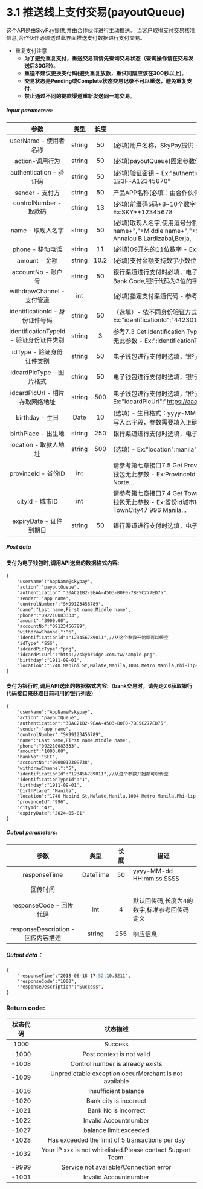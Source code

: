 # 3.1    推送线上支付交易(payoutQueue)
这个API是由SkyPay提供,并由合作伙伴进行主动推送。
当客户取得支付交易核准信息,合作伙伴必须透过此界面推送支付数据进行支付交易。
- 重复支付注意
    - **为了避免重复支付，重送交易前请先查询交易状态（查询操作请在交易发送后300秒）**。
    - **重送不建议更换支付码(避免重复放款，重试间隔应该在300秒以上)**。
    - **交易状态是Pending或Complete状态交易记录不可以重送，避免重复支付**。
    - **禁止通过不同的提款渠道重新发送同一笔交易**。
##### Input parameters:
| 参数                        |    类型     | 长度    |描述|
| :-------------------------: | :-----------: |:-----:|--------------------------------|   
|userName - 使用者名称|string|50|(必填)用户名称，SkyPay提供 - Ex:"userName":"AppName@skypay"|
|action-调用行为|string|50|(必填)payoutQueue(固定参数值) - Ex:"action":"payoutQueue"|
|authentication  - 验证码|string |50|(必填)验证密钥 - Ex:"authentication":"E1234567-123C-1234-123F-A12345670"|
|sender - 支付方|string|50|产品APP名称(必填：由合作伙伴设计) - Ex:"sender":"APP NAME"|
|controlNumber - 取款码|string|13|(必填)前缀码5码+8~10个数字（前缀码在绑定邮箱中获取） - Ex:SKY**12345678|
|name - 取现人名字|string |50|(必填)取现人名字,使用逗号分割。  - Last name+","+First name+","+Middle name+","+Suffix - Ex:"name":"Lardizabal,Mary Annalou B.Lardizabal,Berja,|
|phone - 移动电话|string|11|(必填)09开头的11位数字  - Ex:"phone":"09270348095"|
|amount - 金额|string|10.2|(必填)支付金额支持数字小数位两位 -  ex:"amount":3400.00|
|accountNo - 账户号|string |50|银行渠道进行支付时必填，电子钱包无此参数请参考第七章接口7.6 Get Bank Code,银行代码为3位的字符|
|withdrawChannel - 支付管道|int| |(必填)指定支付渠道代码 - 参考第九章管道详细说明|
|identificationId - 身份证件号码|string|50|（选填）- 依不同身份验证方式,持有证件编号 - Ex:"identificationId":"442301922000"|
|identificationTypeId - 验证身份证件类别|string |3|参考7.3 Get Identification Type - 银行渠道进行支付时选填，电子钱包无此参数 - Ex:":identificationTypeId":"2"|
|idType - 验证身份证件类别|string|50|电子钱包进行支付时选填，银行无此参数 - ex:"idType":"TIN"|
|idcardPicType - 图片格式|string|50|电子钱包进行支付时选填，银行无此参数Ex:"idcardPicType":"jpg"|
|idcardPicUrl - 相片存取网络地址|string |500|电子钱包进行支付时选填，银行无此参数Ex:"idcardPicUrl":"https://aaa.s3.amazonaws.comuploadfile12334"|
|birthday - 生日|Date|10|(选填) - 生日格式：yyyy-MM-dd - Ex:"birthday":"1991-10-02" -  写入此字段，参数需要填入正确格式|
|birthPlace - 出生地|string|250|银行渠道进行支付时选填，电子钱包无此参数|
|location - 取款人地址|string |500|(选填) - Ex:"location":manila"|
|provinceId - 省份ID|int| |请参考第七章接口7.5 Get Province - 银行渠道进行支付时选填，电子钱包无此参数 - Ex:ProvinceId	Province1	Abra  - 2	Agusan del Norte…|
|cityId - 城巿ID|int||请参考第七章接口7.4 Get Town City - 银行渠道进行支付时选填，电子钱包无此参数 -  Ex:省份Id城巿Id城巿名称 - ProvinceId TownCityId	TownCity47	996	Manila…|
|expiryDate - 证件到期日|string |50|银行渠道进行支付时选填，电子钱包无此参数|
##### Post data
#### 支付为电子钱包时,调用API送出的数据格式内容:
```md
{
    "userName":"AppName@skypay",
    "action":"payoutQueue",
    "authentication":"30AC21B2-9EAA-4503-B0F0-7BE5C277ED75",
    "sender":"app name",
    "controlNumber":"SK99123456789",
    "name":"Last name,First name,Middle name",
    "phone":"092210083333",
    "amount":"3900.00",
    "accountNo":"09123456789",
    "withdrawChannel":"6",
    "identificationId":"123456789011",//从这个参数开始都可以传空
    "idType":"SSS",
    "idcardPicType":"png",
    "idcardPicUrl":"http://skybridge.com.tw/sample.png",
    "birthday":"1911-09-01",
    "location":"1740 Mabini St,Malate,Manila,1004 Metro Manila,Phi-líp-pin"
}
```
#### 支付为银行时,调用API送出的数据格式内容:（bank交易时，请先走7.6获取银行代码接口来获取目前可用的银行列表）
```md
{
    "userName":"AppName@skypay",
    "action":"payoutQueue",
    "authentication":"30AC21B2-9EAA-4503-B0F0-7BE5C277ED75",
    "sender":"app name",
    "controlNumber":"SK99123456789",
    "name":"Last name,First name,Middle name",
    "phone":"092210083333",
    "amount":"1000.00",
    "bankNo":"SEC",
    "accountNo":"0000012309738",
    "withdrawChannel":"5",
    "identificationId":"123456789011",//从这个参数开始都可以传空
    "identificationTypeId":"1",
    "birthday":"1911-09-01",
    "birthPlace":"Manila",
    "location":"1740 Mabini St,Malate,Manila,1004 Metro Manila,Phi-líp-pin",
    "provinceId":"996",
    "cityId":"47",
    "expiryDate":"2024-05-01"
}
```
##### Output parameters:
| 参数                        |    类型     | 长度    |描述|
| :-------------------------: | :-----------: |:-----:|--------------------------------|   
|responseTime|DateTime|50|yyyy-MM-dd HH:mm:ss.SSSS|
|回传时间||||
|responseCode - 回传代码|int|4|默认回传码,长度为4的数字,标准参考回传码定义|
|responseDescription - 回传内容描述|string|255|响应信息|

##### Output data：
```md
{
    "responseTime":"2018-06-18 17:52:10.5211",
    "responseCode":"1000",
    "responseDescription":"Success",
}
```
### Return code:

| 状态代码                        |   状态描述    | 
| :-------------------------: | :-----------: |
|1000|Success|
|-1000|Post context is not valid|
|-1008|Control number is already exists|
|-1009|Unpredictable exception occurMerchant is not available|
|-1016|Insufficient balance|
|-1020|Bank city is incorrect|
|-1021|Bank No is incorrect|
|-1022|Invalid Accountnumber|
|-1027|balance limit exceeded|
|-1028|Has exceeded the limit of 5 transactions per day|
|-1032|Your IP xxx is not whitelisted.Please contact Support Team.|
|-9999|Service not available/Connection error|
|-1001|Invalid Accountnumber|

